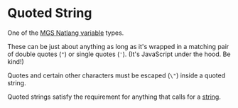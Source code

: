 # Quoted String

One of the [MGS Natlang variable](../../mgs/variables_mgs) types.

These can be just about anything as long as it's wrapped in a matching pair of double quotes (`"`) or single quotes (`'`). (It's JavaScript under the hood. Be kind!)

Quotes and certain other characters must be escaped (`\"`) inside a quoted string.

Quoted strings satisfy the requirement for anything that calls for a [string](../../mgs/variables/string).